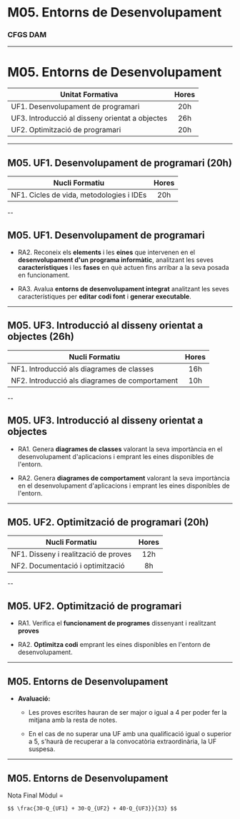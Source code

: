 <!-- .slide: class="intro" -->
# M05. Entorns de Desenvolupament 
### CFGS DAM

---

# M05. Entorns de Desenvolupament 

| Unitat Formativa | Hores |
| - |:-:|
| UF1. Desenvolupament de programari | 20h |
| UF3. Introducció al disseny orientat a objectes | 26h |
| UF2. Optimització de programari | 20h |

---

## M05. UF1. Desenvolupament de programari (20h)

| Nucli Formatiu | Hores |
| - |:-:|
| NF1. Cicles de vida, metodologies i IDEs | 20h |

--

## M05. UF1. Desenvolupament de programari

*   RA2. Reconeix els **elements** i les **eines** que intervenen en el **desenvolupament d'un programa informàtic**, analitzant les seves **característiques** i les **fases** en què actuen fins arribar a la seva posada en funcionament.

*   RA3. Avalua **entorns de desenvolupament integrat** analitzant les seves característiques per **editar codi font** i **generar executable**.

---

## M05. UF3. Introducció al disseny orientat a objectes (26h)
| Nucli Formatiu | Hores |
| - |:-:|
| NF1. Introducció als diagrames de classes | 16h |
| NF2. Introducció als diagrames de comportament | 10h |

--

## M05. UF3. Introducció al disseny orientat a objectes

*   RA1. Genera **diagrames de classes** valorant la seva importància en el desenvolupament d'aplicacions i emprant les eines disponibles de l'entorn.

*   RA2. Genera **diagrames de comportament** valorant la seva importància en el desenvolupament d'aplicacions i emprant les eines disponibles de l'entorn.

---

## M05. UF2. Optimització de programari (20h)

| Nucli Formatiu | Hores |
| - |:-:|
| NF1. Disseny i realització de proves | 12h |
| NF2. Documentació i optimització | 8h |


--

## M05. UF2. Optimització de programari

*   RA1. Verifica el **funcionament de programes** dissenyant i realitzant **proves**

*   RA2. **Optimitza codi** emprant les eines disponibles en l'entorn de desenvolupament.

---

## M05. Entorns de Desenvolupament

*   **Avaluació:**

    *   Les proves escrites hauran de ser major o igual a 4 per poder fer la mitjana amb la resta de notes.

    *   En el cas de no superar una UF amb una qualificació igual o superior a 5, s'haurà de recuperar a la convocatòria extraordinària, la UF suspesa.

---

## M05. Entorns de Desenvolupament

Nota Final Mòdul =

`$$ \frac{30·Q_{UF1} + 30·Q_{UF2} + 40·Q_{UF3}}{33} $$`
